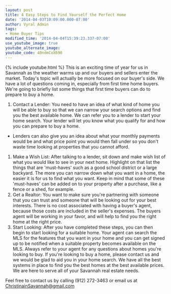 ```yaml
---
layout: post
title: 4 Easy Steps to Find Yourself the Perfect Home
date: '2014-04-03T10:09:00.000-07:00'
author: Vyral Admin
tags:
- Home Buyer Tips
modified_time: '2014-04-04T15:39:23.337-07:00'
use_youtube_image: true
youtube_alternate_image:
youtube_code: 40ndmCoX690
---
```

{% include youtube.html %}
This is an exciting time of year for us in Savannah as the weather warms up and our buyers and sellers enter the market. Today's topic will actually be more focused on our buyer's side. We have a lot of questions coming in, especially from first time home buyers. We're going to briefly list some things that first time buyers can do to prepare to buy a home.

1. Contact a Lender: You need to have an idea of what kind of home you will be able to buy so that we can narrow your search options and find you the best available home. We can refer you to a lender to start your home search. Your lender will let you know what you qualify for and how you can prepare to buy a home.
* Lenders can also give you an idea about what your monthly payments would be and what price point you would then fall under so you don't waste time looking at properties that you cannot afford.
1. Make a Wish List: After talking to a lender, sit down and make wish list of what you would like to see in your next home. Highlight on that list the things that are 'must-haves' such as a good school district or a large backyard. The more you can narrow down what you want in a home, the easier it is for us to find what you want. Keep in mind that some of these 'must-haves' can be added on to your property after a purchase, like a fence or a shed, for example.
1. Get a Realtor: You want to make sure you're partnering with someone that you can trust and someone that will be looking out for your best interests. There is no cost associated with having a buyer's agent, because those costs are included in the seller's expenses. The buyers agent will be working in your favor, and will help to find you the right home at the right price.
1. Start Looking: After you have completed these steps, you can then begin to start looking for a suitable home. Your agent can search the MLS for the features that you want in your home and you can get signed up to be notified when a suitable property becomes available on the MLS. Always refer to your agent for any questions about homes you're looking to buy.
If you're looking to buy a home, please contact us and we would be glad to aid you in your home search. We have all the best systems in place to find you the best homes at the best available prices. We are here to serve all of your Savannah real estate needs.

Feel free to contact us by calling (912) 272-3463 or email us at ChristinainSavannah@gmail.com
